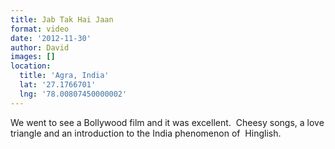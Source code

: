 ```yaml
---
title: Jab Tak Hai Jaan
format: video
date: '2012-11-30'
author: David
images: []
location:
  title: 'Agra, India'
  lat: '27.1766701'
  lng: '78.00807450000002'
---
```

We went to see a Bollywood film and it was excellent.  Cheesy songs, a love triangle and an introduction to the India phenomenon of  Hinglish.
